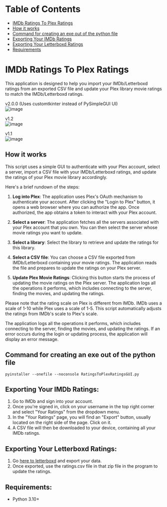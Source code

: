 # Table of Contents
- [IMDb Ratings To Plex Ratings](#imdb-ratings-to-plex-ratings)
- [How it works](#how-it-works)
- [Command for creating an exe out of the python file](#command-for-creating-an-exe-out-of-the-python-file)
- [Exporting Your IMDb Ratings](#exporting-your-imdb-ratings)
- [Exporting Your Letterboxd Ratings](#exporting-your-letterboxd-ratings)
- [Requirements](#requirements)

# **IMDb Ratings To Plex Ratings**

This application is designed to help you import your IMDb/Letterboxd ratings from an exported CSV file and update your Plex library movie ratings to match the IMDb/Letterboxd ratings.

v2.0.0 (Uses customtkinter instead of PySimpleGUI UI) <br>
![image](https://github.com/primetime43/Ratings-To-Plex-Ratings/assets/12754111/3ae89679-1e61-4cf1-9b33-1eba558162e4)

v1.2 <br>
![image](https://github.com/primetime43/Ratings-To-Plex-Ratings/assets/12754111/b74b5ecf-84a3-4a7d-96be-3fd8e6ff66b5)

v1.1 <br>
![image](https://github.com/primetime43/Ratings-To-Plex-Ratings/assets/12754111/453b78ab-2b90-4368-a796-feb97d8548be)

## **How it works**

This script uses a simple GUI to authenticate with your Plex account, select a server, import a CSV file with your IMDb/Letterboxd ratings, and update the ratings of your Plex movie library accordingly.

Here's a brief rundown of the steps:

1. **Log into Plex**: The application uses Plex's OAuth mechanism to authenticate your account. After clicking the "Login to Plex" button, it opens a web browser where you can authorize the app. Once authorized, the app obtains a token to interact with your Plex account.

2. **Select a server**: The application fetches all the servers associated with your Plex account that you own. You can then select the server whose movie ratings you want to update.

3. **Select a library**: Select the library to retrieve and update the ratings for this library.

4. **Select a CSV file**: You can choose a CSV file exported from IMDb/Letterboxd containing your movie ratings. The application reads the file and prepares to update the ratings on your Plex server.

5. **Update Plex Movie Ratings**: Clicking this button starts the process of updating the movie ratings on the Plex server. The application logs all the operations it performs, which includes connecting to the server, finding the movies, and updating the ratings. 

Please note that the rating scale on Plex is different from IMDb. IMDb uses a scale of 1-10 while Plex uses a scale of 1-5. This script automatically adjusts the ratings from IMDb's scale to Plex's scale.

The application logs all the operations it performs, which includes connecting to the server, finding the movies, and updating the ratings. If an error occurs during the login or updating process, the application will display an error message.

## **Command for creating an exe out of the python file**
```
pyinstaller --onefile --noconsole RatingsToPlexRatingsGUI.py
```

## **Exporting Your IMDb Ratings:**
1. Go to IMDb and sign into your account.
2. Once you're signed in, click on your username in the top right corner and select "Your Ratings" from the dropdown menu.
3. In the "Your Ratings" page, you will find an "Export" button, usually located on the right side of the page. Click on it.
4. A CSV file will then be downloaded to your device, containing all your IMDb ratings.

## **Exporting Your Letterboxd Ratings:**
1. Go [here to letterboxd](https://letterboxd.com/settings/data/) and export your data.
2. Once exported, use the ratings.csv file in that zip file in the program to update the ratings.

## **Requirements:**
- Python 3.10+
